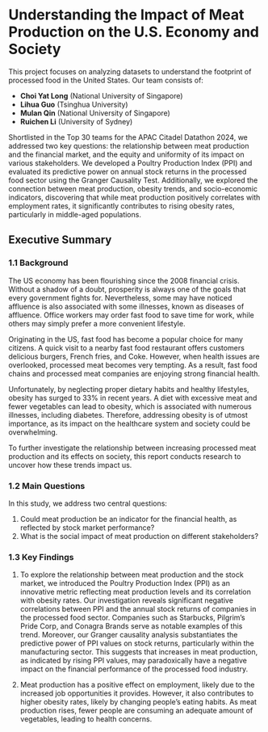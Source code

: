# Understanding the Impact of Meat Production on the U.S. Economy and Society

This project focuses on analyzing datasets to understand the footprint of processed food in the United States. Our team consists of:

- **Choi Yat Long** (National University of Singapore)  
- **Lihua Guo** (Tsinghua University)  
- **Mulan Qin** (National University of Singapore)  
- **Ruichen Li** (University of Sydney)

Shortlisted in the Top 30 teams for the APAC Citadel Datathon 2024, we addressed two key questions: the relationship between meat production and the financial market, and the equity and uniformity of its impact on various stakeholders. We developed a Poultry Production Index (PPI) and evaluated its predictive power on annual stock returns in the processed food sector using the Granger Causality Test. Additionally, we explored the connection between meat production, obesity trends, and socio-economic indicators, discovering that while meat production positively correlates with employment rates, it significantly contributes to rising obesity rates, particularly in middle-aged populations.

## Executive Summary

### 1.1 Background
The US economy has been flourishing since the 2008 financial crisis. Without a shadow of a doubt, prosperity is always one of the goals that every government fights for. Nevertheless, some may have noticed affluence is also associated with some illnesses, known as diseases of affluence. Office workers may order fast food to save time for work, while others may simply prefer a more convenient lifestyle.

Originating in the US, fast food has become a popular choice for many citizens. A quick visit to a nearby fast food restaurant offers customers delicious burgers, French fries, and Coke. However, when health issues are overlooked, processed meat becomes very tempting. As a result, fast food chains and processed meat companies are enjoying strong financial health.

Unfortunately, by neglecting proper dietary habits and healthy lifestyles, obesity has surged to 33% in recent years. A diet with excessive meat and fewer vegetables can lead to obesity, which is associated with numerous illnesses, including diabetes. Therefore, addressing obesity is of utmost importance, as its impact on the healthcare system and society could be overwhelming.

To further investigate the relationship between increasing processed meat production and its effects on society, this report conducts research to uncover how these trends impact us.

### 1.2 Main Questions
In this study, we address two central questions:
1. Could meat production be an indicator for the financial health, as reflected by stock market performance?
2. What is the social impact of meat production on different stakeholders?

### 1.3 Key Findings
1. To explore the relationship between meat production and the stock market, we introduced the Poultry Production Index (PPI) as an innovative metric reflecting meat production levels and its correlation with obesity rates. Our investigation reveals significant negative correlations between PPI and the annual stock returns of companies in the processed food sector. Companies such as Starbucks, Pilgrim’s Pride Corp, and Conagra Brands serve as notable examples of this trend. Moreover, our Granger causality analysis substantiates the predictive power of PPI values on stock returns, particularly within the manufacturing sector. This suggests that increases in meat production, as indicated by rising PPI values, may paradoxically have a negative impact on the financial performance of the processed food industry.
   
2. Meat production has a positive effect on employment, likely due to the increased job opportunities it provides. However, it also contributes to higher obesity rates, likely by changing people’s eating habits. As meat production rises, fewer people are consuming an adequate amount of vegetables, leading to health concerns.
